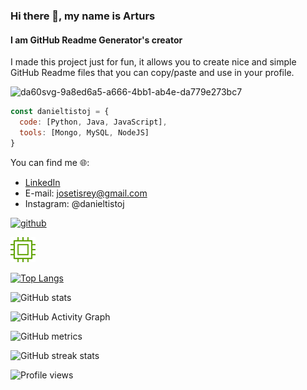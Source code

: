 ### Hi there 👋, my name is Arturs
#### I am GitHub Readme Generator's creator
I made this project just for fun, it allows you to create nice and simple GitHub Readme files that you can copy/paste and use in your profile.

![da60svg-9a8ed6a5-a666-4bb1-ab4e-da779e273bc7](https://user-images.githubusercontent.com/42653664/189792160-c6155735-a851-4013-a05c-e336d2a2b594.gif)

```js
const danieltistoj = {
  code: [Python, Java, JavaScript],
  tools: [Mongo, MySQL, NodeJS]
}
```

You can find me 🌐:

- [LinkedIn](https://www.linkedin.com/in/daniel-tistoj-315661223/)
- E-mail: josetisrey@gmail.com
- Instagram: @danieltistoj


[<img src='https://cdn.jsdelivr.net/npm/simple-icons@3.0.1/icons/github.svg' alt='github' height='40'>](https://github.com/danieltistoj)  

<a href='https://docs.github.com/en/developers'><img src='https://raw.githubusercontent.com/acervenky/animated-github-badges/master/assets/devbadge.gif' width='40' height='40'></a> 

[![Top Langs](https://github-readme-stats.vercel.app/api/top-langs/?username=danieltistoj)](https://github.com/anuraghazra/github-readme-stats)

![GitHub stats](https://github-readme-stats.vercel.app/api?username=danieltistoj&show_icons=true&count_private=true)  

![GitHub Activity Graph](https://activity-graph.herokuapp.com/graph?username=danieltistoj)  

![GitHub metrics](https://metrics.lecoq.io/danieltistoj)  

![GitHub streak stats](https://github-readme-streak-stats.herokuapp.com/?user=danieltistoj)  

![Profile views](https://gpvc.arturio.dev/danieltistoj)  
